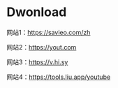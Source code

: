 


# Dwonload 

网站1：https://savieo.com/zh

网站2：https://yout.com

网站3：https://v.hi.sy

网站4：https://tools.liu.app/youtube
